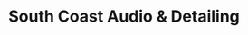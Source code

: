 ---
title: "South Coast Audio & Detailing"
url: /brookings/south-coast-audio-and-detailing/
shop: car repair
---